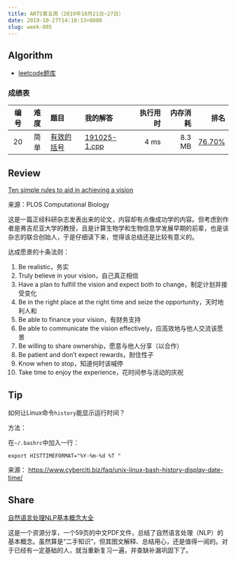 ```yaml
---
title: ARTS第五周（2019年10月21日~27日）
date: 2019-10-27T14:10:13+0800
slug: week-005
---
```


## Algorithm

* [leetcode题库](https://leetcode-cn.com/problemset/all/)

### 成绩表

| 编号 | 难度 | 题目 | 我的解答 | 执行用时 | 内存消耗 | 排名 |
|:----:|:----:|:-----|:---------|---------:|---------:|-----:|
| 20 | 简单 | [有效的括号](https://leetcode-cn.com/problems/valid-parentheses/) | [191025-1.cpp](https://github.com/yanlinlin82/leetcode/blob/master/00020_valid-parentheses/191025-1.cpp) | 4 ms | 8.3 MB | [76.70%](https://leetcode-cn.com/submissions/detail/34283286/) |

## Review

[Ten simple rules to aid in achieving a vision](https://doi.org/10.1371/journal.pcbi.1007395)

来源：PLOS Computational Biology

这是一篇正经科研杂志发表出来的论文，内容却有点像成功学的内容。但考虑到作者是弗吉尼亚大学的教授，且是计算生物学和生物信息学发展早期的前辈，也是该杂志的联合创始人，于是仔细读下来，觉得该总结还是比较有意义的。

达成愿景的十条法则：

1. Be realistic，务实
2. Truly believe in your vision，自己真正相信
3. Have a plan to fulfill the vision and expect both to change，制定计划并接受变化
4. Be in the right place at the right time and seize the opportunity，天时地利人和
5. Be able to finance your vision，有财务支持
6. Be able to communicate the vision effectively，应高效地与他人交流该愿景
7. Be willing to share ownership，愿意与他人分享（以合作）
8. Be patient and don’t expect rewards，耐住性子
9. Know when to stop，知道何时该喊停
10. Take time to enjoy the experience，花时间参与活动的庆祝

## Tip

如何让Linux命令`history`能显示运行时间？

方法：

在`~/.bashrc`中加入一行：

```
export HISTTIMEFORMAT="%Y-%m-%d %T "
```

来源： <https://www.cyberciti.biz/faq/unix-linux-bash-history-display-date-time/>

## Share

[自然语言处理NLP基本概念大全](https://easyai.tech/blog/59pdf-nlp-all-in-one/)

这是一个资源分享，一个59页的中文PDF文件，总结了自然语言处理（NLP）的基本概念。虽然算是“二手知识”，但其图文解释、总结用心，还是值得一阅的。对于已经有一定基础的人，就当重新复习一遍，并查缺补漏巩固下了。
